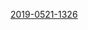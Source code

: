 
[2019-0521-1326](itms-services://?action=download-manifest&url=https://ayn2110.github.io/MuMoApp/manifest.plist)



